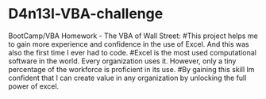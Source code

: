 # D4n13l-VBA-challenge
BootCamp/VBA Homework - The VBA of Wall Street: 
#This project helps me to gain more experience and confidence in the use of Excel. And this was also the first time I ever had to code. 
#Excel is the most used computational software in the world. Every organization uses it. However, only a tiny percentage of the workforce is proficient in its use. 
#By gaining this skill Im confident that I can create value in any organization by unlocking the full power of excel. 
